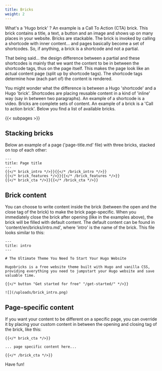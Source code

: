```yaml
---
title: Bricks
weight: 2
---
```


What's a 'Hugo brick' ? An example is a Call To Action (CTA) brick. This brick contains a title, a text, a button and an image and shows up on many places in your website. Bricks are stackable. The brick is invoked by calling a shortcode with inner content… and pages basically become a set of shortcodes. So, if anything, a brick is a shortcode and not a partial.

That being said… the design difference between a partial and these shortcodes is mainly that we want the content to be in between the shortcode tags, thus on the page itself. This makes the page look like an actual content page (split up by shortcode tags). The shortcode tags determine how (each part of) the content is rendered.


You might wonder what the difference is between a Hugo 'shortcode' and a Hugo 'brick'. Shortcodes are placing reusable content in a kind of 'inline' way (say in between two paragraphs). An example of a shortcode is a video. Bricks are complete sets of content. An example of a brick is a 'Call to action brick'. Below you find a list of available bricks.

{{< subpages >}}

## Stacking bricks

Below an example of a page ('page-title.md' file) with three bricks, stacked on top of each other:

```
---
title: Page title
---
{{</* brick_intro */>}}{{</* /brick_intro */>}}
{{</* brick_features */>}}{{</* /brick_features */>}}
{{</* brick_cta */>}}{{</* /brick_cta */>}}
```
<!--{{< brick_intro >}}{{< /brick_intro >}}-->
<!--{{< brick_features >}}{{< /brick_features >}}-->

## Brick content

You can choose to write content inside the brick (between the open and the close tag of the brick) to make the brick page-specific. When you immediately close the brick after opening (like in the examples above), the brick will be filled with default content. The default content can be found in 'content/en/bricks/intro.md', where 'intro' is the name of the brick. This file looks similar to this:

```
---
title: intro
---

# The Ultimate Theme You Need To Start Your Hugo Website

Hugobricks is a free website theme built with Hugo and vanilla CSS, providing everything you need to jumpstart your Hugo website and save valuable time.

{{</* button "Get started for free" "/get-started/" */>}}

![](/uploads/brick_intro.png)
```

## Page-specific content

If you want your content to be different on a specific page, you can override it by placing your custom content in between the opening and closing tag of the brick, like this:

```
{{</* brick_cta */>}}

... page specific content here...

{{</* /brick_cta */>}}
```

Have fun!
